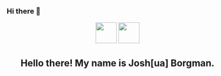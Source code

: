 ### Hi there 👋

<p align='center'>
<a href="https://instagram.com/joshborgman"><img height="48" src="https://github.com/jborgman/jborgman/master/img/instagram-48.png?raw=true"></a>
<a href="https://www.linkedin.com/in/jborgman0/"><img height="48" src="https://github.com/jborgman/jborgman/master/img/linkedin-48.png?raw=true"></a>
</p>

<h2 align="center">Hello there! My name is Josh[ua] Borgman.</h2>


<!--
**jborgman/jborgman** is a ✨ _special_ ✨ repository because its `README.md` (this file) appears on your GitHub profile.

Here are some ideas to get you started:

- 🔭 I’m currently working on ...
- 🌱 I’m currently learning ...
- 👯 I’m looking to collaborate on ...
- 🤔 I’m looking for help with ...
- 💬 Ask me about ...
- 📫 How to reach me: ...
- 😄 Pronouns: ...
- ⚡ Fun fact: ...
-->
